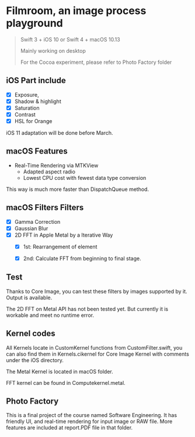 # Filmroom, an image process playground

> 
> Swift 3 + iOS 10 or Swift 4 + macOS 10.13
> 
> Mainly working on desktop
> 
> For the Cocoa experiment, please refer to Photo Factory folder






## iOS Part include

- [x] Exposure,
- [x] Shadow & highlight
- [x] Saturation
- [x] Contrast
- [x] HSL for Orange

iOS 11 adaptation will be done before March.

## macOS Features

- Real-Time Rendering via MTKView
	- Adapted aspect radio
	- Lowest CPU cost with fewest data type conversion

This way is much more faster than DispatchQueue method.

## macOS Filters Filters

- [x] Gamma Correction
- [x] Gaussian Blur
- [x] 2D FFT in Apple Metal by a Iterative Way
	- [x] 1st: Rearrangement of element
	- [x] 2nd: Calculate FFT from beginning to final stage. 



## Test

Thanks to Core Image, you can test these filters by images supported by it. Output is available.

The 2D FFT on Metal API has not been tested yet. But currently it is workable and meet no runtime error.

## Kernel codes

All Kernels locate in CustomKernel functions from CustomFilter.swift, you can also find them in Kernels.cikernel for Core Image Kernel with comments under the iOS directory. 

The Metal Kernel is located in macOS folder.

FFT kernel can be found in Computekernel.metal.

## Photo Factory

This is a final project of the course named Software Engineering. It has friendly UI, and real-time rendering for input image or RAW file. More features are included at report.PDF file in that folder.